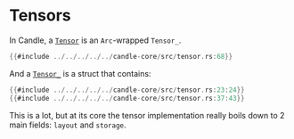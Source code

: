 # Tensors

In Candle, a [`Tensor`](https://github.com/huggingface/candle/blob/main/candle-core/src/tensor.rs#L68) is an `Arc`-wrapped `Tensor_`.

```rust
{{#include ../../../../../candle-core/src/tensor.rs:68}}
```

And a [`Tensor_`](https://github.com/huggingface/candle/blob/main/candle-core/src/tensor.rs#L23) is a struct that contains:

```rust
{{#include ../../../../../candle-core/src/tensor.rs:23:24}}
{{#include ../../../../../candle-core/src/tensor.rs:37:43}}
```

This is a lot, but at its core the tensor implementation really boils down to 2 main fields: `layout` and `storage`.